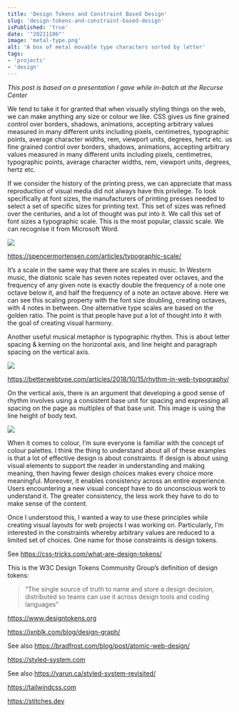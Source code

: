 ```yaml
---
title: 'Design Tokens and Constraint Based Design'
slug: 'design-tokens-and-constraint-based-design'
isPublished: 'true'
date: '"20211106"'
image: 'metal-type.png'
alt: 'A box of metal movable type characters sorted by letter'
tags:
- 'projects'
- 'design'
---
```


_This post is based on a presentation I gave while in-batch at the Recurse
Center_

We tend to take it for granted that when visually styling things on the web, we
can make anything any size or colour we like. CSS gives us fine grained control
over borders, shadows, animations, accepting arbitrary values measured in many
different units including pixels, centimetres, typographic points, average
character widths, rem, viewport units, degrees, hertz etc. us fine grained
control over borders, shadows, animations, accepting arbitrary values measured
in many different units including pixels, centimetres, typographic points,
average character widths, rem, viewport units, degrees, hertz etc.

If we consider the history of the printing press, we can appreciate that mass
reproduction of visual media did not always have this privilege. To look
specifically at font sizes, the manufacturers of printing presses needed to
select a set of specific sizes for printing text. This set of sizes was refined
over the centuries, and a lot of thought was put into it. We call this set of
font sizes a typographic scale. This is the most popular, classic scale. We can
recognise it from Microsoft Word.

![](https://static.meri.garden/b20b303a06e038de4dc02fd026b3dd3f.png)

https://spencermortensen.com/articles/typographic-scale/

It’s a scale in the same way that there are scales in music. In Western music,
the diatonic scale has seven notes repeated over octaves, and the frequency of
any given note is exactly double the frequency of a note one octave below it,
and half the frequency of a note an octave above. Here we can see this scaling
property with the font size doubling, creating octaves, with 4 notes in between.
One alternative type scales are based on the golden ratio. The point is that
people have put a lot of thought into it with the goal of creating visual
harmony.

Another useful musical metaphor is typographic rhythm. This is about letter
spacing & kerning on the horizontal axis, and line height and paragraph spacing
on the vertical axis.

![](https://static.meri.garden/abbac26ea9ab9e6037e8fe8470e5b7af.png)

https://betterwebtype.com/articles/2018/10/15/rhythm-in-web-typography/

On the vertical axis, there is an argument that developing a good sense of
rhythm involves using a consistent base unit for spacing and expressing all
spacing on the page as multiples of that base unit. This image is using the line
height of body text.

![](https://static.meri.garden/12d509c5c9a1a4b4182d793257644b72.png)

When it comes to colour, I’m sure everyone is familiar with the concept of
colour palettes. I think the thing to understand about all of these examples is
that a lot of effective design is about constraints. If design is about using
visual elements to support the reader in understanding and making meaning, then
having fewer design choices makes every choice more meaningful. Moreover, it
enables consistency across an entire experience. Users encountering a new visual
concept have to do unconscious work to understand it. The greater consistency,
the less work they have to do to make sense of the content.

Once I understood this, I wanted a way to use these principles while creating
visual layouts for web projects I was working on. Particularly, I'm interested
in the constraints whereby arbitrary values are reduced to a limited set of
choices. One name for those constraints is design tokens.

See https://css-tricks.com/what-are-design-tokens/

This is the W3C Design Tokens Community Group’s definition of design tokens:

> “The single source of truth to name and store a design decision, distributed
> so teams can use it across design tools and coding languages”

https://www.designtokens.org

https://jxnblk.com/blog/design-graph/

See also https://bradfrost.com/blog/post/atomic-web-design/

https://styled-system.com

See also https://varun.ca/styled-system-revisited/

https://tailwindcss.com

https://stitches.dev
